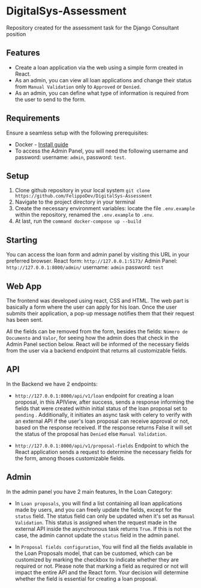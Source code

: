# DigitalSys-Assessment
Repository created for the assessment task for the Django Consultant position


## Features
- Create a loan application via the web using a simple form created in React.
- As an admin, you can view all loan applications and change their status from ```Manual Validation``` only to ```Approved``` or ```Denied```.
- As an admin, you can define what type of information is required from the user to send to the form.


## Requirements
Ensure a seamless setup with the following prerequisites:

- Docker - [Install guide](https://docs.docker.com/get-docker/)
- To access the Admin Panel, you will need the following username and password:
username: ```admin```, password: ```test```.

## Setup
1. Clone github repository in your local system ```git clone https://github.com/FelippoDev/DigitalSys-Assessment```
2. Navigate to the project directory in your terminal
3. Create the necessary environment variables: locate the file ```.env.example``` within the repository, renamed the ```.env.example``` to ```.env```.
4. At last, run the ```command docker-compose up --build```

## Starting
You can access the loan form and admin panel by visiting this URL in your preferred browser.
React form: ```http://127.0.0.1:5173/```
Admin Panel: ```http://127.0.0.1:8000/admin/``` username: ```admin``` password: ```test```


## Web App
The frontend was developed using react, CSS and HTML. The web part is basically a form where the user can apply for his loan. Once the user submits their application, a pop-up message notifies them that their request has been sent.

All the fields can be removed from the form, besides the fields: ```Número de Documento``` and ```Valor```, for seeing how the admin does that check in the Admin Panel section below. React will be informed of the necessary fields from the user via a backend endpoint that returns all customizable fields.


## API

In the Backend we have 2 endpoints:
- ```http://127.0.0.1:8000/api/v1/loan``` endpoint for creating a loan proposal, in this APIView, after success, sends a response informing the fields that were created within initial status of the loan proposal set to ```pending``` . Additionally, it initiates an async task with celery to verify with an external API if the user's loan proposal can receive approval or not, based on the response received. If the response returns False it will set the status of the proposal has ```Denied``` else ```Manual Validation```.

- ```http://127.0.0.1:8000/api/v1/proposal-fields``` Endpoint to which the React application sends a request to determine the necessary fields for the form, among thoses customizable fields.


## Admin
In the admin panel you have 2 main features, In the Loan Category:
- In ```Loan proposals```, you will find a list containing all loan applications made by users, and you can freely update the fields, except for the ```status``` field. The status field can only be updated when it's set as ```Manual Validation```. This status is assigned when the request made in the external API inside the asynchronous task returns ```True```. If this is not the case, the admin cannot update the ```status``` field in the admin panel.

- In ```Proposal fields configuration```, You will find all the fields available in the Loan Proposals model, that can be customed, which can be customized by marking the checkbox to indicate whether they are required or not. 
Please note that marking a field as required or not will impact the entire API and the React form. Your decision will determine whether the field is essential for creating a loan proposal.


